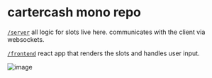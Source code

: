 # cartercash mono repo

[`/server`](/server) all logic for slots live here. communicates with the client via websockets.

[`/frontend`](/frontend) react app that renders the slots and handles user input.

![image](https://github.com/ectrc/cartercash/assets/13946988/42cdc2e0-e459-46c1-a690-6808b7367c4b)
